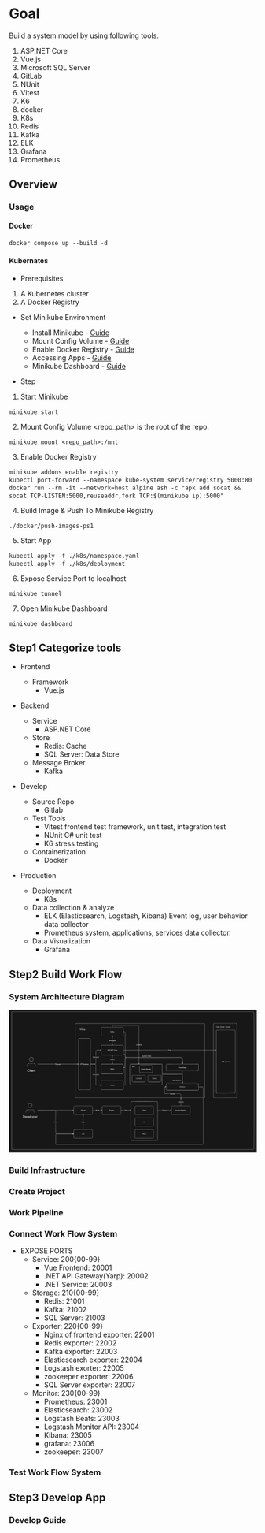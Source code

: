 # Goal

Build a system model by using following tools.

1. ASP.NET Core
2. Vue.js
3. Microsoft SQL Server
4. GitLab
5. NUnit
6. Vitest
7. K6
8. docker
9. K8s
10. Redis
11. Kafka
12. ELK
13. Grafana
14. Prometheus

## Overview

### Usage

#### Docker
```
docker compose up --build -d
```
#### Kubernates

- Prerequisites 

1. A Kubernetes cluster
2. A Docker Registry

- Set Minikube Environment
  - Install Minikube - [Guide](https://minikube.sigs.k8s.io/docs/start/?arch=%2Fwindows%2Fx86-64%2Fstable%2F.exe+download)
  - Mount Config Volume - [Guide](https://minikube.sigs.k8s.io/docs/handbook/mount/)
  - Enable Docker Registry - [Guide](https://minikube.sigs.k8s.io/docs/handbook/registry/)
  - Accessing Apps - [Guide](https://minikube.sigs.k8s.io/docs/handbook/accessing/)
  - Minikube Dashboard - [Guide](https://minikube.sigs.k8s.io/docs/handbook/dashboard/)

- Step

1. Start Minikube
```
minikube start
```
2. Mount Config Volume
  <span><repo_path></span> is the root of the repo.
```
minikube mount <repo_path>:/mnt
```
3. Enable Docker Registry
```
minikube addons enable registry
kubectl port-forward --namespace kube-system service/registry 5000:80
docker run --rm -it --network=host alpine ash -c "apk add socat && socat TCP-LISTEN:5000,reuseaddr,fork TCP:$(minikube ip):5000"
```
4. Build Image & Push To Minikube Registry
```
./docker/push-images-ps1
```
5. Start App
```
kubectl apply -f ./k8s/namespace.yaml
kubectl apply -f ./k8s/deployment
```
6. Expose Service Port to localhost
```
minikube tunnel
```
7. Open Minikube Dashboard
```
minikube dashboard
```

## Step1 Categorize tools

- Frontend
  - Framework
    - Vue.js

- Backend
  - Service
    - ASP.NET Core
  - Store
    - Redis: Cache
    - SQL Server: Data Store
  - Message Broker
    - Kafka

- Develop

  - Source Repo
    - Gitlab
  - Test Tools
    - Vitest
      frontend test framework, unit test, integration test
    - NUnit
      C# unit test
    - K6
      stress testing
  - Containerization
    - Docker

- Production
  - Deployment
    - K8s
  - Data collection & analyze
    - ELK (Elasticsearch, Logstash, Kibana)
      Event log, user behavior data collector
    - Prometheus
      system, applications, services data collector.
  - Data Visualization
    - Grafana

## Step2 Build Work Flow

### System Architecture Diagram

![System Architecture](./doc/image/System%20Architecture.png)

### Build Infrastructure

### Create Project

### Work Pipeline

### Connect Work Flow System

- EXPOSE PORTS
  - Service: 200{00-99}
    - Vue Frontend: 20001
    - .NET API Gateway(Yarp): 20002
    - .NET Service: 20003    
  - Storage: 210{00-99}
    - Redis: 21001
    - Kafka: 21002
    - SQL Server: 21003
  - Exporter: 220{00-99}
    - Nginx of frontend exporter: 22001
    - Redis exporter: 22002
    - Kafka exporter: 22003
    - Elasticsearch exporter: 22004
    - Logstash exorter: 22005
    - zookeeper exporter: 22006
    - SQL Server exporter: 22007
  - Monitor: 230{00-99}
    - Prometheus: 23001
    - Elasticsearch: 23002
    - Logstash Beats: 23003
    - Logstash Monitor API: 23004
    - Kibana: 23005
    - grafana: 23006
    - zookeeper: 23007

### Test Work Flow System

## Step3 Develop App

### Develop Guide

###
